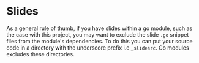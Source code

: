 # Slides

As a general rule of thumb, if you have slides within a go module, such as the case with this project, you may want to exclude the slide `.go` snippet files from the module's dependencies. To do this you can put your source code in a directory with the underscore prefix i.e `_slidesrc`. Go modules excludes these directories.